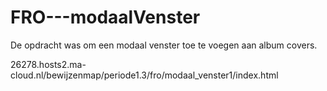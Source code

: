# FRO---modaalVenster

De opdracht was om een modaal venster toe te voegen aan album covers. 

26278.hosts2.ma-cloud.nl/bewijzenmap/periode1.3/fro/modaal_venster1/index.html

